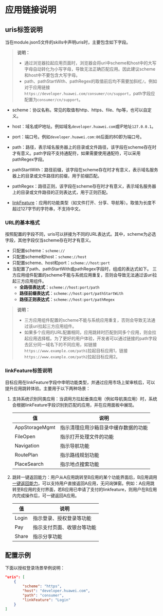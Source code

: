 # 应用链接说明

## uris标签说明
当在module.json5文件的skills中声明uris时，主要包含如下字段。

> **说明：**
>
> - 通过浏览器拉起应用页面时，浏览器会将uri中scheme和host中的大写字母自动转化为小写字母，导致无法正确匹配应用。因此建议scheme和host中不要包含大写字母。
> - path、pathStartWith、pathRegex的取值前后均不需要加斜杠`/`。例如对于应用链接`https://developer.huawei.com/consumer/cn/support`，path字段应配置为`consumer/cn/support`。

- scheme：协议名称。常见的取值有http、https、file、ftp等，也可以自定义。
- host：域名或IP地址。例如域名`developer.huawei.com`或IP地址`127.0.0.1`。
- port：端口号。例如`developer.huawei.com:80`后面的80即为端口号。
- path：路径，表示域名服务器上的目录或文件路径，该字段在scheme存在时才有意义。path字段不支持通配符，如果需要使用通配符，可以采用pathRegex字段。
    

- pathStartWith：路径前缀，该字段在scheme存在时才有意义，表示域名服务器上的目录或文件路径的前缀，用于前缀匹配。
- pathRegex：路径正则，该字段在scheme存在时才有意义，表示域名服务器上的目录或文件路径的正则表达式，用于正则匹配。
- [linkFeature](#linkfeature标签说明)：应用的功能类型（如文件打开、分享、导航等）。取值为长度不超过127字节的字符串，不支持中文。

### URL的基本格式

按照配置的字段不同，uris可以拼接为不同的URL表达式。其中，scheme为必选字段，其他字段仅当scheme存在时才有意义。

- 只配置scheme：`scheme://`
- 只配置scheme和host：`scheme://host`
- 只配置scheme、host和port：`scheme://host:port`
- 当配置了path、pathStartWith或pathRegex字段时，组成的表达式如下。
    三方应用组件配置的scheme不能与系统应用重复，否则会导致无法通过该uri拉起三方应用组件。 
    - **全路径表达式**：`scheme://host:port/path`
    - **路径前缀表达式**：`scheme://host:port/pathStartWith`
    - **路径正则表达式**：`scheme://host:port/pathRegex`

> **说明：**
> - 三方应用组件配置的scheme不能与系统应用重复，否则会导致无法通过该uri拉起三方应用组件。 
> - 如果多个应用的URL配置相同，应用跳转时匹配到同多个应用，则会拉起应用选择框。为了更好的用户体验，开发者可以通过链接的path字段去区分同一域名下的不同应用，如链接`https://www.example.com/path1`拉起目标应用1，链接`https://www.example.com/path2`拉起目标应用2。


### linkFeature标签说明

目标应用在linkFeature字段中申明功能类型，并通过应用市场上架审核后，可以提升应用跳转体验。主要用于以下两种场景：

1. 支持系统识别同类应用：当调用方拉起垂类应用（例如导航类应用）时，系统会根据linkFeature字段识别到匹配的应用，并在应用面板中展现。

    |值|说明|
    |---|---|
    |AppStorageMgmt|指示清理应用沙箱目录中缓存数据的功能|
    |FileOpen|指示打开处理文件的功能|
    |Navigation|指示导航功能|
    |RoutePlan|指示路线规划功能|
    |PlaceSearch|指示地点搜索功能|

2. 跳转一键返回能力：用户从A应用跳转至B应用的某个功能界面后，B应用调用[一键返回能力](../reference/apis-ability-kit/js-apis-inner-application-uiAbilityContext.md#uiabilitycontextbacktocallerabilitywithresult12)，可以支持用户直接返回A应用，无问询弹窗。例如：A应用跳转至B应用的支付界面，若B应用已申请了支付的linkfeature，则用户在B应用内完成操作后，可一键返回A应用。

    |值|说明|
    |---|---|
    |Login|指示登录、授权登录等功能|
    |Pay|指示支付页面、收银台等功能|
    |Share|指示分享功能|

## 配置示例


下面以授权登录场景举例说明：

```json
"uris": [
    {
        "scheme": "https",
        "host": "developer.huawei.com",
        "path": "consumer",
        "linkFeature": "Login"  
    }
]
```
